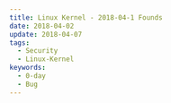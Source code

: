 ```yaml
---
title: Linux Kernel - 2018-04-1 Founds
date: 2018-04-02
update: 2018-04-07
tags:
  - Security
  - Linux-Kernel
keywords:
  - 0-day
  - Bug
---
```


## 